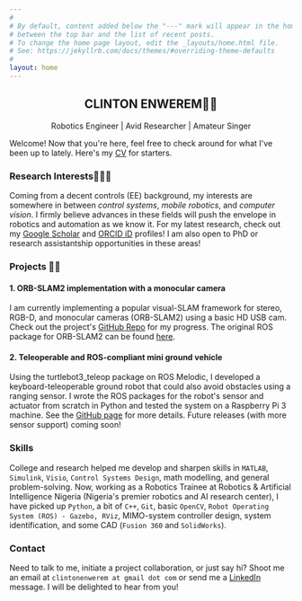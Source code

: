 ```yaml
---
#
# By default, content added below the "---" mark will appear in the home page
# between the top bar and the list of recent posts.
# To change the home page layout, edit the _layouts/home.html file.
# See: https://jekyllrb.com/docs/themes/#overriding-theme-defaults
#
layout: home
---
```

<h2 align = "center"> CLINTON ENWEREM🤖🚀 </h2>
<p align = "center"> Robotics Engineer | Avid Researcher | Amateur Singer </p>

Welcome! Now that you're here, feel free to check around for what I've been up to lately.
Here's my [CV](docs/CV_1.pdf) for starters. 

### Research Interests👨‍🔬🔬

Coming from a decent controls (EE) background, my interests are somewhere in between _control systems_, _mobile robotics_, and _computer vision_. I firmly believe advances in these fields will push the envelope in robotics and automation as we know it. For my latest research, check out my [Google Scholar](https://scholar.google.com/citations?user=fnsAFv8AAAAJ&hl=en) and [ORCID iD](https://orcid.org/0000-0002-4239-2941) profiles! I am also open to PhD or research assistantship opportunities in these areas!

### Projects 👨‍💻
#### 1. ORB-SLAM2 implementation with a monocular camera
I am currently implementing a popular visual-SLAM framework for stereo, RGB-D, and monocular cameras (ORB-SLAM2) using a basic HD USB cam. Check out the project's [GitHub Repo](https://github.com/intellimath1/ORB-SLAM2-with-monocular-camera) for my progress. The original ROS package for ORB-SLAM2 can be found [here](https://github.com/appliedAI-Initiative/orb_slam_2_ros).

#### 2. Teleoperable and ROS-compliant mini ground vehicle
Using the turtlebot3_teleop package on ROS Melodic, I developed a keyboard-teleoperable ground robot that could also avoid obstacles using a ranging sensor. I wrote the ROS packages for the robot's sensor and actuator from scratch in Python and tested the system on a Raspberry Pi 3 machine. See the [GitHub page](https://github.com/intellimath1/robot_car_ros) for more details. Future releases (with more sensor support) coming soon!

### Skills

College and research helped me develop and sharpen skills in `MATLAB`, `Simulink`, `Visio`, `Control Systems Design`, math modelling, and general problem-solving. Now, working as a Robotics Trainee at Robotics & Artificial Intelligence Nigeria (Nigeria's premier robotics and AI research center), I have picked up `Python`, a bit of `C++`, `Git`, basic `OpenCV`, `Robot Operating System (ROS) - Gazebo, RViz`, MIMO-system controller design, system identification, and some CAD (`Fusion 360` and `SolidWorks`).

### Contact

Need to talk to me, initiate a project collaboration, or just say hi? Shoot me an email at `clintonenwerem at gmail dot com` or send me a [LinkedIn](https://www.linkedin.com/in/clinton-enwerem-a17715b1/) message. I will be delighted to hear from you!